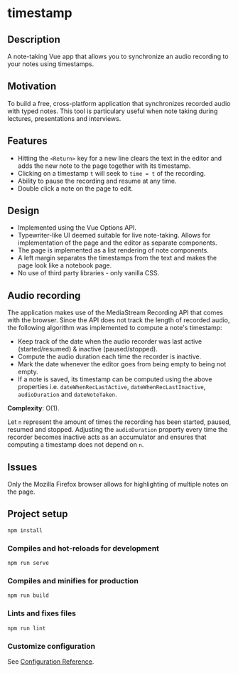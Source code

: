 # timestamp
## Description
A note-taking Vue app that allows you to synchronize an audio recording to your notes using timestamps.

## Motivation
To build a free, cross-platform application that synchronizes recorded audio with typed notes. This tool is particulary useful when note taking during lectures, presentations and interviews.

## Features
- Hitting the `<Return>` key for a new line clears the text in the editor and adds the new note to the page together with its timestamp.
- Clicking on a timestamp `t` will seek to `time = t` of the recording.
- Ability to pause the recording and resume at any time.
- Double click a note on the page to edit.
  
## Design
  - Implemented using the Vue Options API.
  - Typewriter-like UI deemed suitable for live note-taking. Allows for implementation of the page and the editor as separate components.
  - The page is implemented as a list rendering of note components.
  - A left margin separates the timestamps from the text and makes the page look like a notebook page.
  - No use of third party libraries - only vanilla CSS.
  
## Audio recording
The application makes use of the MediaStream Recording API that comes with the browser. Since the API does not track the length of recorded audio, the following algorithm was implemented to compute a note's timestamp:
  - Keep track of the date when the audio recorder was last active (started/resumed) & inactive (paused/stopped).
  - Compute the audio duration each time the recorder is inactive.
  - Mark the date whenever the editor goes from being empty to being not empty.
  - If a note is saved, its timestamp can be computed using the above properties i.e. `dateWhenRecLastActive`, `dateWhenRecLastInactive`, `audioDuration` and `dateNoteTaken`.
  
 **Complexity**: O(1).
 
  Let `n` represent the amount of times the recording has been started, paused, resumed and stopped.
  Adjusting the `audioDuration` property every time the recorder becomes inactive acts as an accumulator and ensures that computing a timestamp does not depend on `n`.
  
## Issues
  Only the Mozilla Firefox browser allows for highlighting of multiple notes on the page.
  
## Project setup
```
npm install
```

### Compiles and hot-reloads for development
```
npm run serve
```

### Compiles and minifies for production
```
npm run build
```

### Lints and fixes files
```
npm run lint
```

### Customize configuration
See [Configuration Reference](https://cli.vuejs.org/config/).


